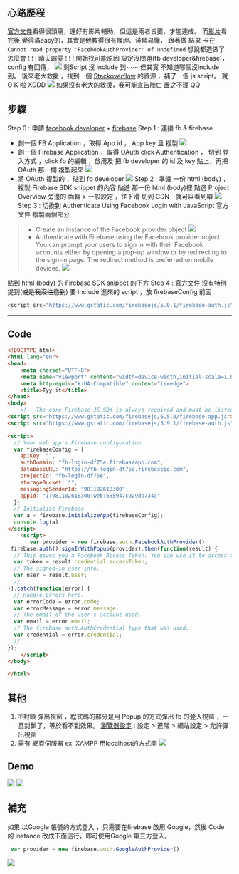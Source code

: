 ## 心路歷程
[官方文件](https://firebase.google.com/docs/auth/web/facebook-login?fbclid=IwAR2ySPjSfkPkzF89rbGRQFdkTCpGYYb8GNwuyNpM3uMhhAdLjOFtBi9VfD8)看得很頭痛，還好有影片輔助，但這是兩者皆要，才能達成。 
而[影片](https://www.youtube.com/watch?v=D9kD9ynsBtY&feature=share&fbclid=IwAR0ksfksBBPNFjQj46aEgna678EkL-sIlWl7Wx0yX69FKDBO2PAEXGpCllU)看完後 覺得滿easy的，其實是他教得很有條理、淺顯易懂，
跟著做 結果 卡在 `Cannot read property 'FacebookAuthProvider' of undefined`
想說都造做了 怎麼會 ! ! ! 晴天霹靂 ! ! !
開始找可能原因 
設定沒問題(fb developer&firebase)， config 有回傳，
![](https://i.imgur.com/msvjaI4.png)
剩Script 沒 include 到~~~ 但其實 不知道哪個沒include到。
後來老大救援 ，找到一個 [Stackoverflow](https://stackoverflow.com/questions/55329495/firebase-auth-is-not-a-function-with-multiple-firebase-app-initialization?fbclid=IwAR3TqjwaEEwimrvGDZM7phYfqkcOBQeU5Djb_Xr6FYU5xkQ0zExacH5j0Gg) 的資源 ，補了一個 js script。 就 O K 啦 XDDD
![](https://i.imgur.com/JPBHX6B.png)
如果沒有老大的救援，我可能宣告陣亡 置之不理 QQ 

## 步驟 
Step 0 : 申請 [facebook developer](https://developers.facebook.com/) + [firebase](https://firebase.google.com/)
Step 1 : 連接 fb & firebase 
* 創一個 FB Application ，取得 App id ， App key 且 複製
![](https://i.imgur.com/eqF9d6M.png)
* 創一個 Firebase Application ，取得 OAuth 
click Authentication ， 切到 登入方式 ，click fb 的編輯 ，啟用及 把 fb developer 的 id 及 key 貼上，再把 
OAuth 那一欄 複製起來 
![](https://i.imgur.com/NrlwGWc.png)
* 將 OAuth 複製的 ，貼到 fb developer 
![](https://i.imgur.com/I4iS5e2.png)
Step 2 : 準備 一份 html (body) ，複製 Firebase SDK snippet 的內容  貼進 那一份 html (body)裡
點選 Project Overview 旁邊的 齒輪 > 一般設定 ，往下滑 切到 CDN　就可以看到囉 
![](https://i.imgur.com/xYtKJZg.png)
Step 3 : 切換到 Authenticate Using Facebook Login with JavaScript 官方文件 
複製兩個部分 
> * Create an instance of the Facebook provider object
![](https://i.imgur.com/bu03bTU.png)
> * Authenticate with Firebase using the Facebook provider object. You can prompt your users to sign in with their Facebook accounts either by opening a pop-up window or by redirecting to the sign-in page. The redirect method is preferred on mobile devices.
![](https://i.imgur.com/rnmAJ8Z.png)

貼到 html (body) 的 Firebase SDK snippet 的下方 
Step 4 : 官方文件 沒有特別提到(~~或是我沒注意到~~) 要 include 進來的 script ，放 firebaseConfig 前面 
```js
<script src="https://www.gstatic.com/firebasejs/5.9.1/firebase-auth.js"></script>
```
---
## Code 
```html
<!DOCTYPE html>
<html lang="en">
<head>
    <meta charset="UTF-8">
    <meta name="viewport" content="width=device-width,initial-scale=1.0">
    <meta http-equiv="X-UA-Compatible" content="ie=edge">
    <title>Tyy it</title>
</head>
<body>
    <!-- The core Firebase JS SDK is always required and must be listed first -->
<script src="https://www.gstatic.com/firebasejs/6.5.0/firebase-app.js"></script>
<script src="https://www.gstatic.com/firebasejs/5.9.1/firebase-auth.js"></script>

<script>
  // Your web app's Firebase configuration
  var firebaseConfig = {
    apiKey: "",
    authDomain: "fb-login-df75e.firebaseapp.com",
    databaseURL: "https://fb-login-df75e.firebaseio.com",
    projectId: "fb-login-df75e",
    storageBucket: "",
    messagingSenderId: "981102618300",
    appId: "1:981102618300:web:685947c929db7343"
  };
  // Initialize Firebase
  var a = firebase.initializeApp(firebaseConfig);
  console.log(a)
</script>
    <script>
       var provider = new firebase.auth.FacebookAuthProvider()
 firebase.auth().signInWithPopup(provider).then(function(result) {
  // This gives you a Facebook Access Token. You can use it to access the Facebook API.
  var token = result.credential.accessToken;
  // The signed-in user info.
  var user = result.user;
  // ...
}).catch(function(error) {
  // Handle Errors here.
  var errorCode = error.code;
  var errorMessage = error.message;
  // The email of the user's account used.
  var email = error.email;
  // The firebase.auth.AuthCredential type that was used.
  var credential = error.credential;
  // ...
});
    </script>
</body>

</html>
```
## 其他 
1. `不`封鎖 彈出視窗 ，程式碼的部分是用 Popup 的方式彈出 fb 的登入視窗 ，一旦封鎖了，等於看不到效果。
[瀏覽器設定](https://support.google.com/chrome/answer/95472?co=GENIE.Platform%3DDesktop&hl=zh-Hant) : 設定 > 進階 > 網站設定 > 允許彈出視窗 
2. 需有 網頁伺服器 ex: XAMPP 
用localhost的方式開 
![](https://i.imgur.com/Y66GXBr.jpg)
## Demo 
![](https://i.imgur.com/ImT5MX1.png)
![](https://i.imgur.com/AhDdHun.jpg)
## 補充 
如果 以Google 帳號的方式登入 ，只需要在firebase 啟用 Google，然後 Code 的 instance 改成下面這行，即可使用Google 第三方登入。
```js
 var provider = new firebase.auth.GoogleAuthProvider()
```
![](https://i.imgur.com/bxubna7.jpg)
